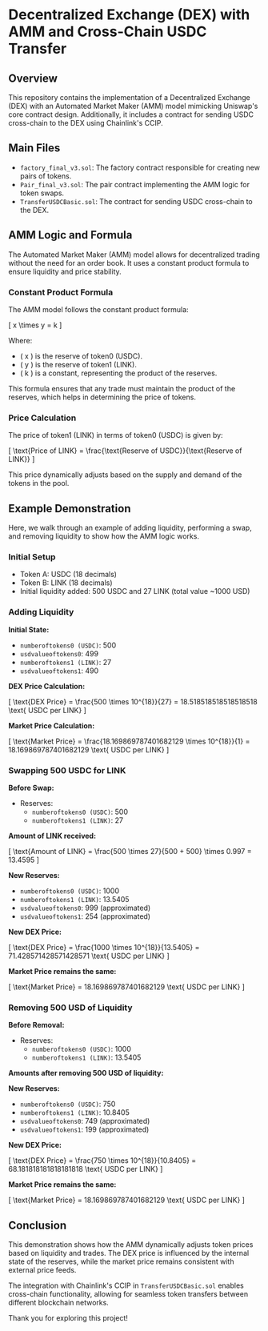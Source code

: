 # Decentralized Exchange (DEX) with AMM and Cross-Chain USDC Transfer

## Overview

This repository contains the implementation of a Decentralized Exchange (DEX) with an Automated Market Maker (AMM) model mimicking Uniswap's core contract design. Additionally, it includes a contract for sending USDC cross-chain to the DEX using Chainlink's CCIP.

## Main Files

- `factory_final_v3.sol`: The factory contract responsible for creating new pairs of tokens.
- `Pair_final_v3.sol`: The pair contract implementing the AMM logic for token swaps.
- `TransferUSDCBasic.sol`: The contract for sending USDC cross-chain to the DEX.

## AMM Logic and Formula

The Automated Market Maker (AMM) model allows for decentralized trading without the need for an order book. It uses a constant product formula to ensure liquidity and price stability.

### Constant Product Formula

The AMM model follows the constant product formula:

\[ x \times y = k \]

Where:
- \( x \) is the reserve of token0 (USDC).
- \( y \) is the reserve of token1 (LINK).
- \( k \) is a constant, representing the product of the reserves.

This formula ensures that any trade must maintain the product of the reserves, which helps in determining the price of tokens.

### Price Calculation

The price of token1 (LINK) in terms of token0 (USDC) is given by:

\[ \text{Price of LINK} = \frac{\text{Reserve of USDC}}{\text{Reserve of LINK}} \]

This price dynamically adjusts based on the supply and demand of the tokens in the pool.

## Example Demonstration

Here, we walk through an example of adding liquidity, performing a swap, and removing liquidity to show how the AMM logic works.

### Initial Setup

- Token A: USDC (18 decimals)
- Token B: LINK (18 decimals)
- Initial liquidity added: 500 USDC and 27 LINK (total value ~1000 USD)

### Adding Liquidity

**Initial State:**

- `numberoftokens0 (USDC)`: 500
- `usdvalueoftokens0`: 499
- `numberoftokens1 (LINK)`: 27
- `usdvalueoftokens1`: 490

**DEX Price Calculation:**

\[ \text{DEX Price} = \frac{500 \times 10^{18}}{27} = 18.518518518518518518 \text{ USDC per LINK} \]

**Market Price Calculation:**

\[ \text{Market Price} = \frac{18.169869787401682129 \times 10^{18}}{1} = 18.169869787401682129 \text{ USDC per LINK} \]

### Swapping 500 USDC for LINK

**Before Swap:**

- Reserves:
  - `numberoftokens0 (USDC)`: 500
  - `numberoftokens1 (LINK)`: 27

**Amount of LINK received:**

\[ \text{Amount of LINK} = \frac{500 \times 27}{500 + 500} \times 0.997 = 13.4595 \]

**New Reserves:**

- `numberoftokens0 (USDC)`: 1000
- `numberoftokens1 (LINK)`: 13.5405
- `usdvalueoftokens0`: 999 (approximated)
- `usdvalueoftokens1`: 254 (approximated)

**New DEX Price:**

\[ \text{DEX Price} = \frac{1000 \times 10^{18}}{13.5405} = 71.428571428571428571 \text{ USDC per LINK} \]

**Market Price remains the same:**

\[ \text{Market Price} = 18.169869787401682129 \text{ USDC per LINK} \]

### Removing 500 USD of Liquidity

**Before Removal:**

- Reserves:
  - `numberoftokens0 (USDC)`: 1000
  - `numberoftokens1 (LINK)`: 13.5405

**Amounts after removing 500 USD of liquidity:**

**New Reserves:**

- `numberoftokens0 (USDC)`: 750
- `numberoftokens1 (LINK)`: 10.8405
- `usdvalueoftokens0`: 749 (approximated)
- `usdvalueoftokens1`: 199 (approximated)

**New DEX Price:**

\[ \text{DEX Price} = \frac{750 \times 10^{18}}{10.8405} = 68.181818181818181818 \text{ USDC per LINK} \]

**Market Price remains the same:**

\[ \text{Market Price} = 18.169869787401682129 \text{ USDC per LINK} \]

## Conclusion

This demonstration shows how the AMM dynamically adjusts token prices based on liquidity and trades. The DEX price is influenced by the internal state of the reserves, while the market price remains consistent with external price feeds.

The integration with Chainlink's CCIP in `TransferUSDCBasic.sol` enables cross-chain functionality, allowing for seamless token transfers between different blockchain networks.

Thank you for exploring this project!
